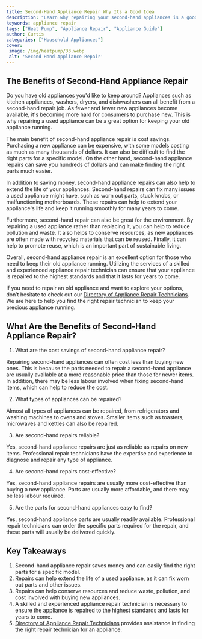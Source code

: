 ```yaml
---
title: Second-Hand Appliance Repair Why Its a Good Idea
description: "Learn why repairing your second-hand appliances is a good idea Get tips and advice to ensure your appliances are functioning properly and save money in the process"
keywords: appliance repair
tags: ["Heat Pump", "Appliance Repair", "Appliance Guide"]
author: Curtis
categories: ["Household Appliances"]
cover: 
 image: /img/heatpump/33.webp
 alt: 'Second Hand Appliance Repair'
---
```

## The Benefits of Second-Hand Appliance Repair 

Do you have old appliances you'd like to keep around? Appliances such as kitchen appliances, washers, dryers, and dishwashers can all benefit from a second-hand repair job. As fewer and fewer new appliances become available, it's becoming more hard for consumers to purchase new. This is why repairing a used appliance can be a great option for keeping your old appliance running. 

The main benefit of second-hand appliance repair is cost savings. Purchasing a new appliance can be expensive, with some models costing as much as many thousands of dollars. It can also be difficult to find the right parts for a specific model. On the other hand, second-hand appliance repairs can save you hundreds of dollars and can make finding the right parts much easier.

In addition to saving money, second-hand appliance repairs can also help to extend the life of your appliances. Second-hand repairs can fix many issues a used appliance might have, such as worn out parts, stuck knobs, or malfunctioning motherboards. These repairs can help to extend your appliance's life and keep it running smoothly for many years to come. 

Furthermore, second-hand repair can also be great for the environment. By repairing a used appliance rather than replacing it, you can help to reduce pollution and waste. It also helps to conserve resources, as new appliances are often made with recycled materials that can be reused. Finally, it can help to promote reuse, which is an important part of sustainable living.

Overall, second-hand appliance repair is an excellent option for those who need to keep their old appliance running. Utilizing the services of a skilled and experienced appliance repair technician can ensure that your appliance is repaired to the highest standards and that it lasts for years to come. 

If you need to repair an old appliance and want to explore your options, don’t hesitate to check out our [Directory of Appliance Repair Technicians](./pages/appliance-repair-technicians). We are here to help you find the right repair technician to keep your precious appliance running.

## What Are the Benefits of Second-Hand Appliance Repair?

1. What are the cost savings of second-hand appliance repair?
 
 Repairing second-hand appliances can often cost less than buying new ones. This is because the parts needed to repair a second-hand appliance are usually available at a more reasonable price than those for newer items. In addition, there may be less labour involved when fixing second-hand items, which can help to reduce the cost.

2. What types of appliances can be repaired?
 
 Almost all types of appliances can be repaired, from refrigerators and washing machines to ovens and stoves. Smaller items such as toasters, microwaves and kettles can also be repaired. 

3. Are second-hand repairs reliable? 
 
 Yes, second-hand appliance repairs are just as reliable as repairs on new items. Professional repair technicians have the expertise and experience to diagnose and repair any type of appliance.

4. Are second-hand repairs cost-effective? 
 
 Yes, second-hand appliance repairs are usually more cost-effective than buying a new appliance. Parts are usually more affordable, and there may be less labour required. 

5. Are the parts for second-hand appliances easy to find?
 
 Yes, second-hand appliance parts are usually readily available. Professional repair technicians can order the specific parts required for the repair, and these parts will usually be delivered quickly.

## Key Takeaways

1. Second-hand appliance repair saves money and can easily find the right parts for a specific model.
2. Repairs can help extend the life of a used appliance, as it can fix worn out parts and other issues.
3. Repairs can help conserve resources and reduce waste, pollution, and cost involved with buying new appliances.
4. A skilled and experienced appliance repair technician is necessary to ensure the appliance is repaired to the highest standards and lasts for years to come.
5. [Directory of Appliance Repair Technicians](./pages/appliance-repair-technicians) provides assistance in finding the right repair technician for an appliance.
